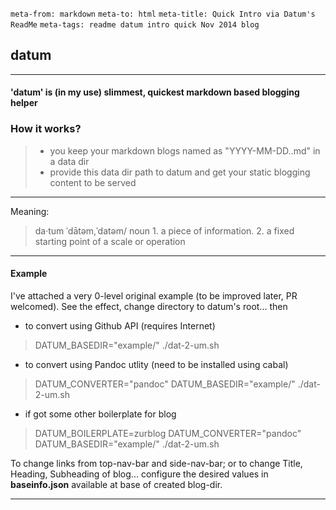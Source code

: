 ```meta-from: markdown```
```meta-to: html```
```meta-title: Quick Intro via Datum's ReadMe```
```meta-tags: readme datum intro quick Nov 2014 blog```

## datum
---

#### **'datum'** is (in my use) slimmest, quickest markdown based blogging helper

### How it works? 
> * you keep your markdown blogs named as "YYYY-MM-DD.<any-name-at-all-without-dots>.md" in a data dir
> * provide this data dir path to datum and get your static blogging content to be served

---

Meaning:
> da·tum
> ˈdātəm,ˈdatəm/
> noun
> 1.
> a piece of information.
> 2.
> a fixed starting point of a scale or operation

---

#### Example

I've attached a very 0-level original example (to be improved later, PR welcomed).
See the effect, change directory to datum's root... then

* to convert using Github API (requires Internet)
> DATUM_BASEDIR="example/" ./dat-2-um.sh

* to convert using Pandoc utlity (need to be installed using cabal)
> DATUM_CONVERTER="pandoc" DATUM_BASEDIR="example/" ./dat-2-um.sh

* if got some other boilerplate for blog
> DATUM_BOILERPLATE=zurblog DATUM_CONVERTER="pandoc" DATUM_BASEDIR="example/" ./dat-2-um.sh

To change links from top-nav-bar and side-nav-bar; or to change Title, Heading, Subheading of blog... configure the desired values in **baseinfo.json** available at base of created blog-dir.

---
